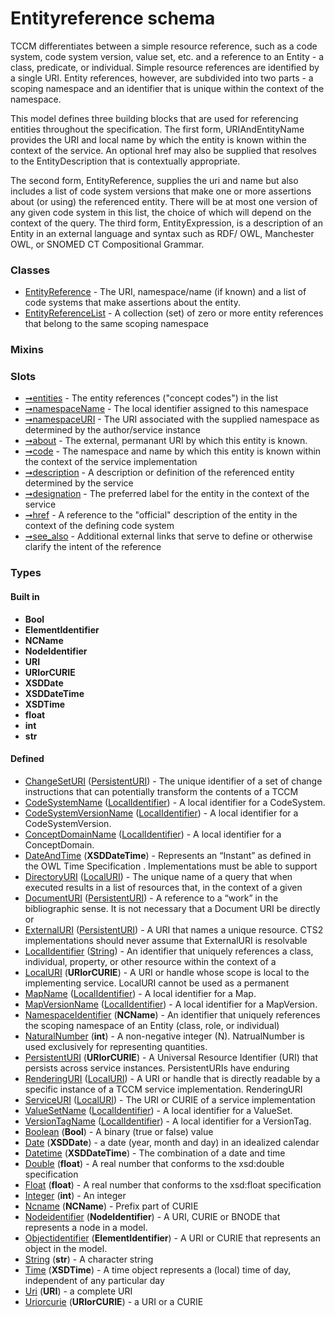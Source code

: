 
# Entityreference schema


TCCM differentiates between a simple resource reference, such as a code system, code system version, value set, etc.
and a reference to an Entity - a class, predicate, or individual. Simple resource references are identified by a
single URI. Entity references, however, are subdivided into two parts - a scoping namespace and an identifier that is
unique within the context of the namespace.

This model defines three building blocks that are used for referencing entities throughout the specification.
The first form, URIAndEntityName provides the URI and local name by which the entity is known within the context of
the service. An optional href may also be supplied that resolves to the EntityDescription that is contextually
appropriate.

The second form, EntityReference, supplies the uri and name but also includes a list of code system versions that
make one or more assertions about (or using) the referenced entity. There will be at most one version of any given
code system in this list, the choice of which will depend on the context of the query.
The third form, EntityExpression, is a description of an Entity in an external language and syntax such as RDF/ OWL,
Manchester OWL, or SNOMED CT Compositional Grammar.


### Classes

 * [EntityReference](EntityReference.md) - The URI, namespace/name (if known) and a list of code systems that make assertions about the entity.
 * [EntityReferenceList](EntityReferenceList.md) - A collection (set) of zero or more entity references that belong to the same scoping namespace

### Mixins


### Slots

 * [➞entities](entityReferenceList__entities.md) - The entity references ("concept codes") in the list
 * [➞namespaceName](entityReferenceList__namespaceName.md) - The local identifier assigned to this namespace
 * [➞namespaceURI](entityReferenceList__namespaceURI.md) - The URI associated with the supplied namespace as determined by the author/service instance
 * [➞about](entityReference__about.md) - The external, permanant URI by which this entity is known.
 * [➞code](entityReference__code.md) - The namespace and name by which this entity is known within the context of the service implementation
 * [➞description](entityReference__description.md) - A description or definition of the referenced entity determined by the service
 * [➞designation](entityReference__designation.md) - The preferred label for the entity in the context of the service
 * [➞href](entityReference__href.md) - A reference to the "official" description of the entity in the context of the defining code system
 * [➞see_also](entityReference__see_also.md) - Additional external links that serve to define or otherwise clarify the intent of the reference

### Types


#### Built in

 * **Bool**
 * **ElementIdentifier**
 * **NCName**
 * **NodeIdentifier**
 * **URI**
 * **URIorCURIE**
 * **XSDDate**
 * **XSDDateTime**
 * **XSDTime**
 * **float**
 * **int**
 * **str**

#### Defined

 * [ChangeSetURI](types/ChangeSetURI.md)  ([PersistentURI](types/PersistentURI.md))  - The unique identifier of a set of change instructions that can potentially transform the contents of a TCCM
 * [CodeSystemName](types/CodeSystemName.md)  ([LocalIdentifier](types/LocalIdentifier.md))  - A local identifier for a CodeSystem.
 * [CodeSystemVersionName](types/CodeSystemVersionName.md)  ([LocalIdentifier](types/LocalIdentifier.md))  - A local identifier for a CodeSystemVersion.
 * [ConceptDomainName](types/ConceptDomainName.md)  ([LocalIdentifier](types/LocalIdentifier.md))  - A local identifier for a ConceptDomain.
 * [DateAndTime](types/DateAndTime.md)  (**XSDDateTime**)  - Represents an “Instant” as defined in the OWL Time Specification . Implementations must be able to support
 * [DirectoryURI](types/DirectoryURI.md)  ([LocalURI](types/LocalURI.md))  - The unique name of a query that when executed results in a list of resources that, in the context of a given
 * [DocumentURI](types/DocumentURI.md)  ([PersistentURI](types/PersistentURI.md))  - A reference to a “work” in the bibliographic sense. It is not necessary that a Document URI be directly or
 * [ExternalURI](types/ExternalURI.md)  ([PersistentURI](types/PersistentURI.md))  - A URI that names a unique resource. CTS2 implementations should never assume that ExternalURI is resolvable
 * [LocalIdentifier](types/LocalIdentifier.md)  ([String](types/String.md))  - An identifier that uniquely references a class, individual, property, or other resource within the context of a
 * [LocalURI](types/LocalURI.md)  (**URIorCURIE**)  - A URI or handle whose scope is local to the implementing service. LocalURI cannot be used as a permanent
 * [MapName](types/MapName.md)  ([LocalIdentifier](types/LocalIdentifier.md))  - A local identifier for a Map.
 * [MapVersionName](types/MapVersionName.md)  ([LocalIdentifier](types/LocalIdentifier.md))  - A local identifier for a MapVersion.
 * [NamespaceIdentifier](types/NamespaceIdentifier.md)  (**NCName**)  - An identifier that uniquely references the scoping namespace of an Entity (class, role, or individual)
 * [NaturalNumber](types/NaturalNumber.md)  (**int**)  - A non-negative integer (N). NatrualNumber is used exclusively for representing quantities.
 * [PersistentURI](types/PersistentURI.md)  (**URIorCURIE**)  - A Universal Resource Identifier (URI) that persists across service instances. PersistentURIs have enduring
 * [RenderingURI](types/RenderingURI.md)  ([LocalURI](types/LocalURI.md))  - A URI or handle that is directly readable by a specific instance of a TCCM service implementation. RenderingURI
 * [ServiceURI](types/ServiceURI.md)  ([LocalURI](types/LocalURI.md))  - The URI or CURIE of a service implementation
 * [ValueSetName](types/ValueSetName.md)  ([LocalIdentifier](types/LocalIdentifier.md))  - A local identifier for a ValueSet.
 * [VersionTagName](types/VersionTagName.md)  ([LocalIdentifier](types/LocalIdentifier.md))  - A local identifier for a VersionTag.
 * [Boolean](types/Boolean.md)  (**Bool**)  - A binary (true or false) value
 * [Date](types/Date.md)  (**XSDDate**)  - a date (year, month and day) in an idealized calendar
 * [Datetime](types/Datetime.md)  (**XSDDateTime**)  - The combination of a date and time
 * [Double](types/Double.md)  (**float**)  - A real number that conforms to the xsd:double specification
 * [Float](types/Float.md)  (**float**)  - A real number that conforms to the xsd:float specification
 * [Integer](types/Integer.md)  (**int**)  - An integer
 * [Ncname](types/Ncname.md)  (**NCName**)  - Prefix part of CURIE
 * [Nodeidentifier](types/Nodeidentifier.md)  (**NodeIdentifier**)  - A URI, CURIE or BNODE that represents a node in a model.
 * [Objectidentifier](types/Objectidentifier.md)  (**ElementIdentifier**)  - A URI or CURIE that represents an object in the model.
 * [String](types/String.md)  (**str**)  - A character string
 * [Time](types/Time.md)  (**XSDTime**)  - A time object represents a (local) time of day, independent of any particular day
 * [Uri](types/Uri.md)  (**URI**)  - a complete URI
 * [Uriorcurie](types/Uriorcurie.md)  (**URIorCURIE**)  - a URI or a CURIE
